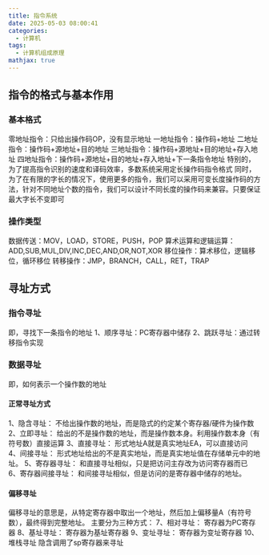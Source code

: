 ```yaml
---
title: 指令系统
date: 2025-05-03 08:00:41
categories:
  - 计算机
tags:
  - 计算机组成原理
mathjax: true
---
```


## 指令的格式与基本作用

### 基本格式
零地址指令：只给出操作码OP，没有显示地址
一地址指令：操作码+地址
二地址指令：操作码+源地址+目的地址
三地址指令：操作码+源地址+目的地址+存入地址
四地址指令：操作码+源地址+目的地址+存入地址+下一条指令地址
特别的，为了提高指令识别的速度和译码效率，多数系统采用定长操作码指令格式
同时，为了在有限的字长的情况下，使用更多的指令，我们可以采用可变长度操作码的方法，针对不同地址个数的指令，我们可以设计不同长度的操作码来兼容。只要保证最大字长不变即可

### 操作类型
数据传送：MOV，LOAD，STORE，PUSH，POP
算术运算和逻辑运算：ADD,SUB,MUL,DIV,INC,DEC,AND,OR,NOT,XOR
移位操作：算术移位，逻辑移位，循环移位
转移操作：JMP，BRANCH，CALL，RET，TRAP

## 寻址方式

### 指令寻址
即，寻找下一条指令的地址
1、顺序寻址：PC寄存器中储存
2、跳跃寻址：通过转移指令实现

### 数据寻址
即，如何表示一个操作数的地址
#### 正常寻址方式
1、隐含寻址：
不给出操作数的地址，而是隐式的约定某个寄存器/硬件为操作数
2、立即寻址：
给出的不是操作数的地址，而是操作数本身。利用操作数本身（有符号数）直接运算
3、直接寻址：
形式地址A就是真实地址EA，可以直接访问
4、间接寻址：
形式地址给出的不是真实地址，而是真实地址值在存储单元中的地址。
5、寄存器寻址：
和直接寻址相似，只是把访问主存改为访问寄存器而已
6、寄存器间接寻址：
和间接寻址相似，但是访问的是寄存器中储存的地址。
#### 偏移寻址
偏移寻址的意思是，从特定寄存器中取出一个地址，然后加上偏移量A（有符号数），最终得到完整地址。
主要分为三种方式：
7、相对寻址：
寄存器为PC寄存器
8、基址寻址：
寄存器为基址寄存器
9、变址寻址：
寄存器为变址寄存器
10、堆栈寻址
隐含调用了sp寄存器来寻址
